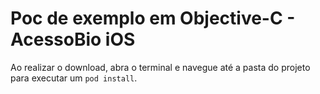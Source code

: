 # Poc de exemplo em Objective-C - AcessoBio iOS

Ao realizar o download, abra o terminal e navegue até a pasta do projeto para executar um ``pod install``.
